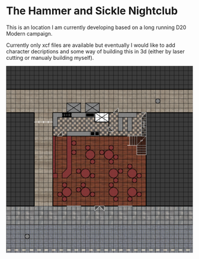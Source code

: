 # The Hammer and Sickle Nightclub
This is an location I am currently developing based on a long running D20 Modern campaign.

Currently only xcf files are available but eventually I would like to add character decriptions and some way of building this in 3d (either by laser cutting or manualy building myself).

![](./Example.png)